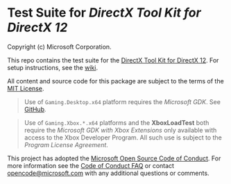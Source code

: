 # Test Suite for _DirectX Tool Kit for DirectX 12_

Copyright (c) Microsoft Corporation.

This repo contains the test suite for the [DirectX Tool Kit for DirectX 12](https://github.com/Microsoft/DirectXTK12). For setup instructions, see the [wiki](https://github.com/walbourn/directxtk12test/wiki).

All content and source code for this package are subject to the terms of the [MIT License](https://github.com/walbourn/directxtk12test/blob/main/LICENSE).

> Use of `Gaming.Desktop.x64` platform requires the *Microsoft GDK*. See [GitHub](https://aka.ms/gdk).

> Use of `Gaming.Xbox.*.x64` platforms and the **XboxLoadTest** both require the *Microsoft GDK with Xbox Extensions* only available with access to the Xbox Developer Program. All such use is subject to the *Program License Agreement*.

This project has adopted the [Microsoft Open Source Code of Conduct](https://opensource.microsoft.com/codeofconduct/). For more information see the [Code of Conduct FAQ](https://opensource.microsoft.com/codeofconduct/faq/) or contact [opencode@microsoft.com](mailto:opencode@microsoft.com) with any additional questions or comments.
